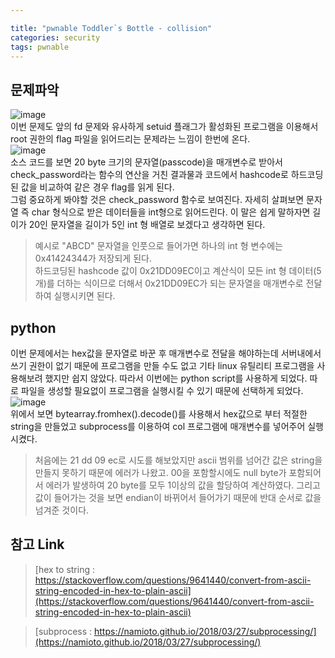 ```yaml
---

title: "pwnable Toddler`s Bottle - collision"
categories: security
tags: pwnable
---
```

## 문제파악
![image](https://user-images.githubusercontent.com/32065940/51169727-f947e680-18ef-11e9-850f-be8148624d83.png)  
이번 문제도 앞의 fd 문제와 유사하게 setuid 플래그가 활성화된 프로그램을 이용해서 root 권한의 flag 파일을 읽어드리는 문제라는 느낌이 한번에 온다.  
![image](https://user-images.githubusercontent.com/32065940/51169826-31e7c000-18f0-11e9-97ec-feac32f31aaa.png)  
소스 코드를 보면 20 byte 크기의 문자열(passcode)을 매개변수로 받아서 check_password라는 함수의 연산을 거친 결과물과 코드에서 hashcode로 하드코딩 된 값을 비교하여 같은 경우 flag를 읽게 된다.  
그럼 중요하게 봐야할 것은 check_password 함수로 보여진다. 자세히 살펴보면 문자열 즉 char 형식으로 받은 데이터들을 int형으로 읽어드린다. 이 말은 쉽게 말하자면 길이가 20인 문자열을 길이가 5인 int 형 배열로 보겠다고 생각하면 된다.    

>예시로 "ABCD" 문자열을 인풋으로 들어가면 하나의 int 형 변수에는 0x41424344가 저장되게 된다.  
하드코딩된 hashcode 값이 0x21DD09EC이고 계산식이 모든 int 형 데이터(5개)를 더하는 식이므로 더해서 0x21DD09EC가 되는 문자열을 매개변수로 전달하여 실행시키면 된다.  
  
## python
이번 문제에서는 hex값을 문자열로 바꾼 후 매개변수로 전달을 해야하는데 서버내에서 쓰기 권한이 없기 때문에 프로그램을 만들 수도 없고 기타 linux 유틸리티 프로그램을 사용해보려 했지만 쉽지 않았다. 따라서 이번에는 python script를 사용하게 되었다. 따로 파일을 생성할 필요없이 프로그램을 실행시킬 수 있기 때문에 선택하게 되었다.  
![image](https://user-images.githubusercontent.com/32065940/51170975-0a462700-18f3-11e9-9022-5814226e9114.png)  
위에서 보면 bytearray.fromhex().decode()를 사용해서 hex값으로 부터 적절한 string을 만들었고 subprocess를 이용하여 col 프로그램에 매개변수를 넣어주어 실행시켰다.    

> 처음에는 21 dd 09 ec로 시도를 해보았지만 ascii 범위를 넘어간 값은 string을 만들지 못하기 때문에 에러가 나왔고. 00을 포함할시에도 null byte가 포함되어서 에러가 발생하여 20 byte를 모두 1이상의 값을 할당하여 계산하였다. 그리고 값이 들어가는 것을 보면 endian이 바뀌어서 들어가기 때문에 반대 순서로 값을 넘겨준 것이다.  
  
## 참고 Link  
>[hex to string : https://stackoverflow.com/questions/9641440/convert-from-ascii-string-encoded-in-hex-to-plain-ascii](https://stackoverflow.com/questions/9641440/convert-from-ascii-string-encoded-in-hex-to-plain-ascii)  

>[subprocess : https://namioto.github.io/2018/03/27/subprocessing/](https://namioto.github.io/2018/03/27/subprocessing/)

